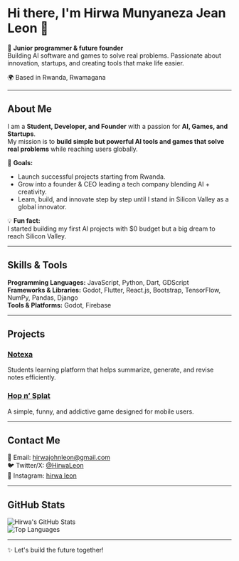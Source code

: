 # Hi there, I'm Hirwa Munyaneza Jean Leon 👋

🚀 **Junior programmer & future founder**  
Building AI software and games to solve real problems. Passionate about innovation, startups, and creating tools that make life easier.

🌍 Based in Rwanda, Rwamagana

---

## About Me

I am a **Student, Developer, and Founder** with a passion for **AI, Games, and Startups**.  
My mission is to **build simple but powerful AI tools and games that solve real problems** while reaching users globally.  

🎯 **Goals:**  
- Launch successful projects starting from Rwanda.  
- Grow into a founder & CEO leading a tech company blending AI + creativity.  
- Learn, build, and innovate step by step until I stand in Silicon Valley as a global innovator.  

💡 **Fun fact:**  
I started building my first AI projects with $0 budget but a big dream to reach Silicon Valley.

---

## Skills & Tools

**Programming Languages:** JavaScript, Python, Dart, GDScript  
**Frameworks & Libraries:** Godot, Flutter, React.js, Bootstrap, TensorFlow, NumPy, Pandas, Django  
**Tools & Platforms:** Godot, Firebase  

---

## Projects

### [Notexa](#)  
Students learning platform that helps summarize, generate, and revise notes efficiently.  

### [Hop n’ Splat](#)  
A simple, funny, and addictive game designed for mobile users.  

---

## Contact Me

📧 Email: [hirwajohnleon@gmail.com](mailto:hirwajohnleon@gmail.com)  
🐦 Twitter/X: [@HirwaLeon](https://twitter.com/HirwaLeon)  
📸 Instagram: [hirwa leon](https://instagram.com/hirwa_leon)  

---

## GitHub Stats

![Hirwa's GitHub Stats](https://github-readme-stats.vercel.app/api?username=jeanleonhirwa&show_icons=true&theme=radical)  
![Top Languages](https://github-readme-stats.vercel.app/api/top-langs/?username=jeanleonhirwa&layout=compact&theme=radical)

---

✨ Let's build the future together!
